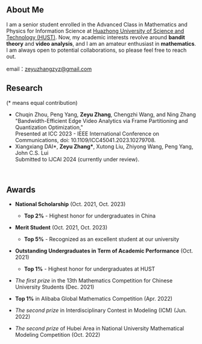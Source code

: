 ## About Me

I am a senior student enrolled in the Advanced Class in Mathematics and Physics for Information Science at [Huazhong University of Science and Technology (HUST)](http://english.hust.edu.cn/). Now, my academic interests revolve around **bandit theory** and **video analysis**, and I am an amateur enthusiast in **mathematics**. I am always open to potential collaborations, so please feel free to reach out.

email：zeyuzhangzyz@gmail.com   





## Research 

(* means equal contribution)

- Chuqin Zhou, Peng Yang, **Zeyu Zhang**, Chengzhi Wang, and Ning Zhang 
  "Bandwidth-Efficient Edge Video Analytics via Frame Partitioning and Quantization Optimization,"  
  Presented at ICC 2023 - IEEE International Conference on Communications, doi: 10.1109/ICC45041.2023.10279708.
- Xiangxiang DAI*, **Zeyu Zhang\***, Xutong Liu, Zhiyong Wang, Peng Yang, John C.S. Lui  
  Submitted to IJCAI 2024  (currently under review).



​                        

## Awards

- **National Scholarship** (Oct. 2021, Oct. 2023)  
  - **Top 2%** - Highest honor for undergraduates in China

- **Merit Student** (Oct. 2021, Oct. 2023)
  - **Top 5%** - Recognized as an excellent student at our university

- **Outstanding Undergraduates in Term of Academic Performance** (Oct. 2021)  
  - **Top 1%** - Highest honor for undergraduates at HUST

- *The first prize* in the 13th Mathematics Competition for Chinese University Students (Dec. 2021)

- **Top 1%** in Alibaba Global Mathematics Competition (Apr. 2022)

- *The second prize* in Interdisciplinary Contest in Modeling (ICM) (Jun. 2022)

- *The second prize* of Hubei Area in National University Mathematical Modeling Competition (Oct. 2022)
